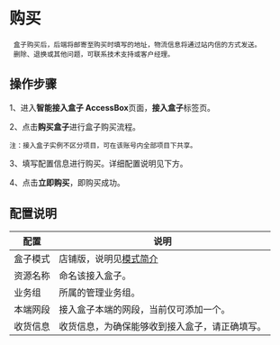 

# 购买

``` 
 盒子购买后，后端将邮寄至购买时填写的地址，物流信息将通过站内信的方式发送。
 删除、退换或其他问题，可联系技术支持或客户经理。
```

## 操作步骤

1、进入**智能接入盒子 AccessBox**页面，**接入盒子**标签页。

2、点击**购买盒子**进行盒子购买流程。

    注：接入盒子实例不区分项目，可在该账号内全部项目下共享。

3、填写配置信息进行购买。详细配置说明见下方。

4、点击**立即购买**，即购买成功。

## 配置说明

| 配置   | 说明                                                           |
| ---- | ------------------------------------------------------------ |
| 盒子模式 | 店铺版，说明见[模式简介](/network/accessgw/introduction/accessbox) |
| 资源名称 | 命名该接入盒子。                                                     |
| 业务组  | 所属的管理业务组。                                                    |
| 本端网段 | 接入盒子本端的网段，当前仅可添加一个。                                          |
| 收货信息 | 收货信息，为确保能够收到接入盒子，请正确填写。                                      |
